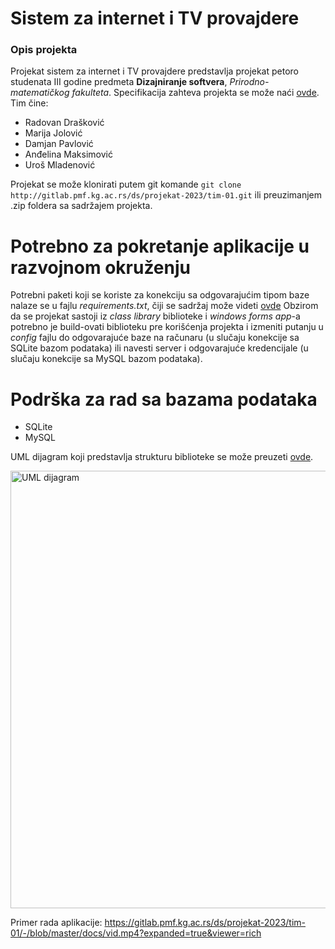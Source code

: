 # Sistem za internet i TV provajdere

### Opis projekta

Projekat sistem za internet i TV provajdere predstavlja projekat petoro studenata III godine predmeta **Dizajniranje softvera**, _Prirodno-matematičkog fakulteta_. Specifikacija zahteva projekta se može naći [ovde]((https://github.com/marijajolovic/Sistem-za-internet-i-TV-provajdere/blob/main/docs/opisProjekta.md)). Tim čine:
- Radovan Drašković
- Marija Jolović
- Damjan Pavlović
- Anđelina Maksimović
- Uroš Mladenović

Projekat se može klonirati putem git komande
`git clone http://gitlab.pmf.kg.ac.rs/ds/projekat-2023/tim-01.git`
ili preuzimanjem .zip foldera sa sadržajem projekta.

# Potrebno za pokretanje aplikacije u razvojnom okruženju

Potrebni paketi koji se koriste za konekciju sa odgovarajućim tipom baze nalaze se u fajlu _requirements.txt_, čiji se sadržaj može videti [ovde](https://gitlab.pmf.kg.ac.rs/ds/projekat-2023/tim-01/-/blob/master/requirements.txt)
Obzirom da se projekat sastoji iz _class library_ biblioteke i _windows forms app_-a potrebno je build-ovati biblioteku pre korišćenja projekta i izmeniti putanju u _config_ fajlu do odgovarajuće baze na računaru (u slučaju konekcije sa SQLite bazom podataka) ili navesti server i odgovarajuće kredencijale (u slučaju konekcije sa MySQL bazom podataka).

# Podrška za rad sa bazama podataka
- SQLite
- MySQL

UML dijagram koji predstavlja strukturu biblioteke se može preuzeti [ovde](https://gitlab.pmf.kg.ac.rs/ds/projekat-2023/tim-01/-/blob/master/docs/UML_packet_providers.png).
<div>
  <img src="../docs/UML_packet_providers.png" alt="UML dijagram" height=700>
</div>

Primer rada aplikacije:
https://gitlab.pmf.kg.ac.rs/ds/projekat-2023/tim-01/-/blob/master/docs/vid.mp4?expanded=true&viewer=rich
